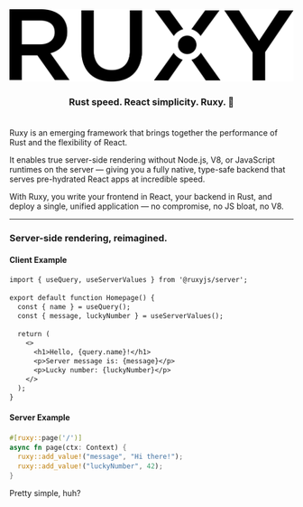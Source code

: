 <div align="center">
  <a href="https://ruxy.dev">
    <picture>
      <source media="(prefers-color-scheme: dark)" srcset="assets/logo/light/ruxy.svg">
      <img alt="Next.js logo" src="assets/logo/dark/ruxy.svg" height="128">
    </picture>
  </a>
  <div align="center">
    <h3>
      Rust speed. 
      React simplicity. 
      Ruxy. 🎉 <br /><br />
    </h3>
  </div>
</div>

Ruxy is an emerging framework that brings together the performance of Rust and the flexibility of React.

It enables true server-side rendering without Node.js, V8, or JavaScript runtimes on the server — giving you
a fully native, type-safe backend that serves pre-hydrated React apps at incredible speed.

With Ruxy, you write your frontend in React, your backend in Rust, and deploy a single,
unified application — no compromise, no JS bloat, no V8.

<hr />

### Server-side rendering, reimagined.

#### Client Example

```tsx
import { useQuery, useServerValues } from '@ruxyjs/server';

export default function Homepage() {
  const { name } = useQuery();
  const { message, luckyNumber } = useServerValues();

  return (
    <>
      <h1>Hello, {query.name}!</h1>
      <p>Server message is: {message}</p>
      <p>Lucky number: {luckyNumber}</p>
    </>
  );
}
```

#### Server Example

```rust
#[ruxy::page('/')]
async fn page(ctx: Context) {
  ruxy::add_value!("message", "Hi there!");
  ruxy::add_value!("luckyNumber", 42);
}
```

Pretty simple, huh?

